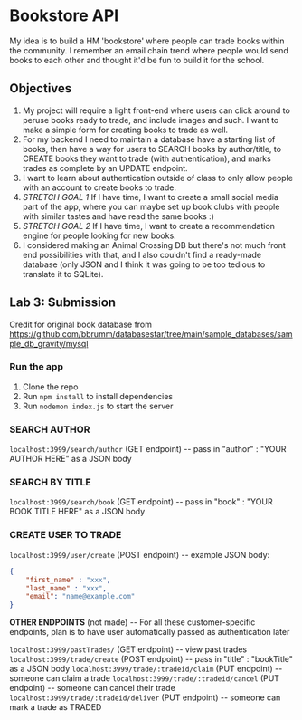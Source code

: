 # Bookstore API

My idea is to build a HM 'bookstore' where people can trade books within the community.
I remember an email chain trend where people would send books to each other and thought it'd be fun to build it for the school.

## Objectives

1. My project will require a light front-end where users can click around to peruse books ready to trade, and include images and such. I want to make a simple form for creating books to trade as well.  
2. For my backend I need to maintain a database have a starting list of books, then have a way for users to SEARCH books by author/title, to CREATE books they want to trade (with authentication), and marks trades as complete by an UPDATE endpoint.
3. I want to learn about authentication outside of class to only allow people with an account to create books to trade.
4. *STRETCH GOAL 1* If I have time, I want to create a small social media part of the app, where you can maybe set up book clubs with people with similar tastes and have read the same books :)
5. *STRETCH GOAL 2* If I have time, I want to create a recommendation engine for people looking for new books.
6. I considered making an Animal Crossing DB but there's not much front end possibilities with that, and I also couldn't find a ready-made database (only JSON and I think it was going to be too tedious to translate it to SQLite).

## Lab 3: Submission

Credit for original book database from <https://github.com/bbrumm/databasestar/tree/main/sample_databases/sample_db_gravity/mysql>

### Run the app

1. Clone the repo 
2. Run `npm install` to install dependencies
3. Run `nodemon index.js` to start the server

### SEARCH AUTHOR

`localhost:3999/search/author` (GET endpoint)
-- pass in "author" : "YOUR AUTHOR HERE" as a JSON body

### SEARCH BY TITLE

`localhost:3999/search/book` (GET endpoint)
-- pass in "book" : "YOUR BOOK TITLE HERE" as a JSON body

### CREATE USER TO TRADE

`localhost:3999/user/create` (POST endpoint)
-- example JSON body:

```JSON
{
    "first_name" : "xxx", 
    "last_name" : "xxx", 
    "email": "name@example.com"
}
```

**OTHER ENDPOINTS** (not made)
-- For all these customer-specific endpoints, plan is to have user automatically passed as authentication later

`localhost:3999/pastTrades/` (GET endpoint)
-- view past trades
`localhost:3999/trade/create` (POST endpoint)
-- pass in "title" : "bookTitle" as a JSON body
`localhost:3999/trade/:tradeid/claim` (PUT endpoint)
-- someone can claim a trade
`localhost:3999/trade/:tradeid/cancel` (PUT endpoint)
-- someone can cancel their trade
`localhost:3999/trade/:tradeid/deliver` (PUT endpoint)
-- someone can mark a trade as TRADED
